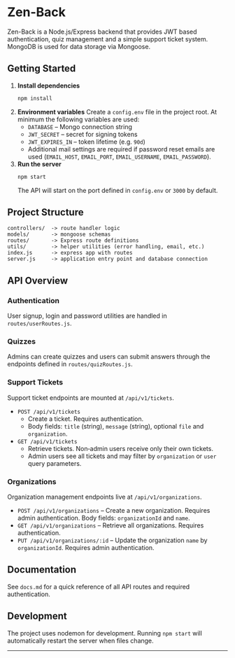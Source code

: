 # Zen-Back

Zen-Back is a Node.js/Express backend that provides JWT based authentication, quiz management and a simple support ticket system. MongoDB is used for data storage via Mongoose.

## Getting Started

1. **Install dependencies**
   ```bash
   npm install
   ```
2. **Environment variables**
   Create a `config.env` file in the project root. At minimum the following variables are used:
   - `DATABASE` – Mongo connection string
   - `JWT_SECRET` – secret for signing tokens
   - `JWT_EXPIRES_IN` – token lifetime (e.g. `90d`)
   - Additional mail settings are required if password reset emails are used (`EMAIL_HOST`, `EMAIL_PORT`, `EMAIL_USERNAME`, `EMAIL_PASSWORD`).
3. **Run the server**
   ```bash
   npm start
   ```
   The API will start on the port defined in `config.env` or `3000` by default.

## Project Structure

```
controllers/  -> route handler logic
models/       -> mongoose schemas
routes/       -> Express route definitions
utils/        -> helper utilities (error handling, email, etc.)
index.js      -> express app with routes
server.js     -> application entry point and database connection
```

## API Overview

### Authentication

User signup, login and password utilities are handled in `routes/userRoutes.js`.

### Quizzes

Admins can create quizzes and users can submit answers through the endpoints defined in `routes/quizRoutes.js`.

### Support Tickets

Support ticket endpoints are mounted at `/api/v1/tickets`.

- `POST /api/v1/tickets`
  - Create a ticket. Requires authentication.
  - Body fields: `title` (string), `message` (string), optional `file` and `organization`.
- `GET /api/v1/tickets`
  - Retrieve tickets. Non‑admin users receive only their own tickets.
  - Admin users see all tickets and may filter by `organization` or `user` query parameters.

### Organizations

Organization management endpoints live at `/api/v1/organizations`.

- `POST /api/v1/organizations` – Create a new organization. Requires admin authentication. Body fields: `organizationId` and `name`.
- `GET /api/v1/organizations` – Retrieve all organizations. Requires authentication.
- `PUT /api/v1/organizations/:id` – Update the organization `name` by `organizationId`. Requires admin authentication.

## Documentation

See `docs.md` for a quick reference of all API routes and required authentication.


## Development

The project uses nodemon for development. Running `npm start` will automatically restart the server when files change.



***
